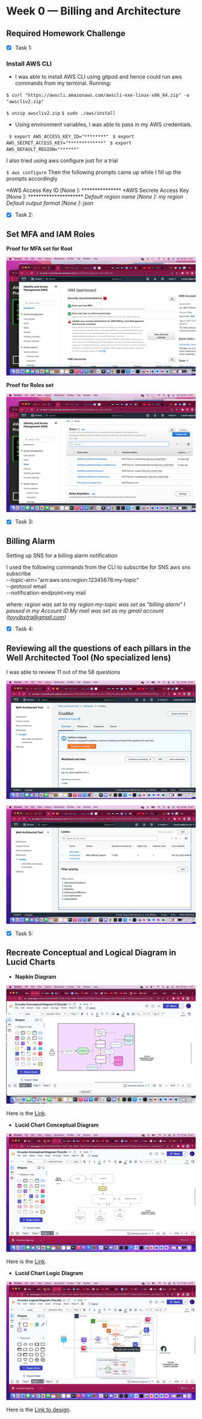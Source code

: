 # Week 0 — Billing and Architecture

## Required Homework Challenge

- [X] Task 1:
### Install AWS CLI

* I was able to install AWS CLI using gitpod and hence could run aws commands from my terminal.
Running:

`$ curl "https://awscli.amazonaws.com/awscli-exe-linux-x86_64.zip" -o "awscliv2.zip"`

 `$ unzip awscliv2.zip`
 `$ sudo ./aws/install`


* Using environment variables, I was able to pass in my AWS credentials.

` $ export AWS_ACCESS_KEY_ID="********"`
` $ export AWS_SECRET_ACCESS_KEY="*************"`
` $ export AWS_DEFAULT_REGION="******"`

I also tried using aws configure just for a trial

`$ aws configure`
Then the following prompts came up while  I fill up the prompts accordingly

*AWS Access Key ID [None ]: ***************
*AWS Secrete Access Key [None ]: *********************
*Default region name [None ]: my region*
*Default output format [None ]: json*


 
- [X] Task 2:

## Set MFA and IAM Roles

**Proof for MFA set for Root**

![MFA](../images/MFA-Proof.png)

**Proof for Roles set**

![Roles](../images/Roles-set.png)


- [X] Task 3: 
## Billing Alarm
Setting up  SNS for a billing alarm notification

I used the following commands from the CLI to subscribe for SNS 
aws sns subscribe \
    --topic-arn="arn:aws:sns:region:12345678:my-topic" \
    --protocol email \
    --notification-endpoint=my mail

where:
 *region was set to my region*
 *my-topic was set as "billing alarm"*
 *I passed in my Account ID* 
 *My mail was set as my gmail account (toyyibxtra@gmail.com)*


- [X] Task 4:

## Reviewing all the questions of each pillars in the Well Architected Tool (No specialized lens)

I was able to review 11 out of the 58 questions

![Cruddur-workload](../images/Cruddrur-Workload.png)

![Well Architected tool](../images/Well-Architected.png)


- [X] Task 5:

## Recreate Conceptual and Logical Diagram in Lucid Charts 

* **Napkin Diagram** 

![Napkin-design](../images/Napkin.png)

Here is the [Link](https://lucid.app/lucidchart/62933b96-2259-4c95-8604-0fe547fe4311/edit?viewport_loc=-450%2C-282%2C1542%2C1002%2C0_0&invitationId=inv_5ec5e4ef-0616-4fe1-afa2-dc3acb6cbf62
).


* **Lucid Chart Conceptual Diagram** 

![Conceptual Diagram](../images/Conceptual.png)

Here is the [Link](https://lucid.app/lucidchart/62933b96-2259-4c95-8604-0fe547fe4311/edit?viewport_loc=62%2C-234%2C1624%2C894%2C1RVxaKq~3Jpw&invitationId=inv_5ec5e4ef-0616-4fe1-afa2-dc3acb6cbf62
).


* **Lucid Chart Logic Diagram**

![Logical Diagram](../images/Logical.png)

Here is the [Link to design](https://lucid.app/lucidchart/62933b96-2259-4c95-8604-0fe547fe4311/edit?viewport_loc=-353%2C305%2C2006%2C894%2CNRVxYiDKEcDh&invitationId=inv_5ec5e4ef-0616-4fe1-afa2-dc3acb6cbf62).

